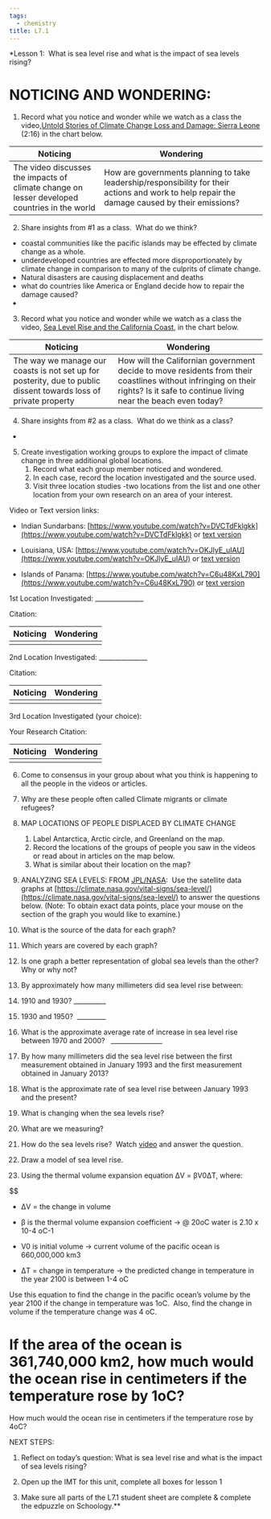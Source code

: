 ```yaml
---
tags: 
  - chemistry
title: L7.1
---
```


*Lesson 1:  What is sea level rise and what is the impact of sea levels rising?

  

# NOTICING AND WONDERING: 

1.  Record what you notice and wonder while we watch as a class the video,[Untold Stories of Climate Change Loss and Damage: Sierra Leone](https://youtu.be/qWx3-9TREDU) (2:16) in the chart below.
    

| Noticing                                                                                     | Wondering                                                                                                                                      |
| -------------------------------------------------------------------------------------------- | ---------------------------------------------------------------------------------------------------------------------------------------------- |
| The video discusses the impacts of climate change on lesser developed countries in the world | How are governments planning to take leadership/responsibility for their actions and work to help repair the damage caused by their emissions? | 

2.  Share insights from #1 as a class.  What do we think?

* coastal communities like the pacific islands may be effected by climate change as a whole.
* underdeveloped countries are effected more disproportionately by climate change in comparison to many of the culprits of climate change.
* Natural disasters are causing displacement and deaths
* what do countries like America or England decide how to repair the damage caused?
* 

  

3.  Record what you notice and wonder while we watch as a class the video, [Sea Level Rise and the California Coast](https://www.youtube.com/watch?v=KZTFqibxGps), in the chart below. 
    

| Noticing                                                                                                         | Wondering                                                                                                                                                                       |
| ---------------------------------------------------------------------------------------------------------------- | ------------------------------------------------------------------------------------------------------------------------------------------------------------------------------- |
| The way we manage our coasts is not set up for posterity, due to public dissent towards loss of private property | How will the Californian government decide to move residents from their coastlines without infringing on their rights? Is it safe to continue living near the beach even today? | 

4.  Share insights from #2 as a class.  What do we think as a class?

* 


5.  Create investigation working groups to explore the impact of climate change in three additional global locations. 
	1. Record what each group member noticed and wondered.  
	2. In each case, record the location investigated and the source used. 
	3. Visit three location studies -two locations from the list and one other location from your own research on an area of your interest.

Video or Text version links:

-   Indian Sundarbans: [https://www.youtube.com/watch?v=DVCTdFklgkk](https://www.youtube.com/watch?v=DVCTdFklgkk) or [text version](https://docs.google.com/document/d/1ksz69HcDEGGi6_xZdW4B9TUp_7QJpufP/edit?usp=sharing&ouid=109948528685555271038&rtpof=true&sd=true)
    
-   Louisiana, USA: [https://www.youtube.com/watch?v=OKJlyE_uIAU](https://www.youtube.com/watch?v=OKJlyE_uIAU) or [text version](https://docs.google.com/document/d/1zu5F3hc4VXm8Q9xuYmkh_qV8qhW_G4jT/edit?usp=sharing&ouid=109948528685555271038&rtpof=true&sd=true)
    
-   Islands of Panama: [https://www.youtube.com/watch?v=C6u48KxL790](https://www.youtube.com/watch?v=C6u48KxL790) or [text version](https://docs.google.com/document/d/1QXKzdlXEiIwx0cCTvWwqmou7qCBlyjER/edit?usp=sharing&ouid=109948528685555271038&rtpof=true&sd=true)
    

  
  

1st Location Investigated: _______________

Citation:  

| Noticing | Wondering |
| -------- | --------- |
|          |           |

  

  

2nd Location Investigated: _______________

Citation: 


| Noticing | Wondering |
| -------- | --------- |
|          |           |

  
  
  

  

3rd Location Investigated (your choice):

Your Research Citation:  


| Noticing | Wondering |
| -------- | --------- |
|          |           |

  
  
  

  

  
  
  

6.  Come to consensus in your group about what you think is happening to all the people in the videos or articles. 
    


7.  Why are these people often called Climate migrants or climate refugees? 
    

  
  
  

8.  MAP LOCATIONS OF PEOPLE DISPLACED BY CLIMATE CHANGE
	1. Label Antarctica, Arctic circle, and Greenland on the map.
	2. Record the locations of the groups of people you saw in the videos or read about in articles on the map below. 
	3. What is similar about their location on the map?
    

  

9.  ANALYZING SEA LEVELS: FROM [JPL/NASA](https://www.jpl.nasa.gov/edu/pdfs/sealevel_worksheet.pdf):  Use the satellite data graphs at [https://climate.nasa.gov/vital-signs/sea-level/](https://climate.nasa.gov/vital-signs/sea-level/) to answer the questions below. (Note: To obtain exact data points, place your mouse on the section of the graph you would like to examine.)
    

1.  What is the source of the data for each graph? 
    

  

2.  Which years are covered by each graph?
    

  

3.  Is one graph a better representation of global sea levels than the other? Why or why not?
    

  

4.  By approximately how many millimeters did sea level rise between: 
    

1.  1910 and 1930? __________
    
2.  1930 and 1950?  _________
    

5.  What is the approximate average rate of increase in sea level rise between 1970 and 2000?   ________________
    
6.  By how many millimeters did the sea level rise between the first measurement obtained in January 1993 and the first measurement obtained in January 2013?
    

  

7.  What is the approximate rate of sea level rise between January 1993 and the present? 
    

  

10.  What is changing when the sea levels rise? 
    

  

11.  What are we measuring?
    

  

12.  How do the sea levels rise?  Watch [video](https://youtu.be/9JuKqkZVgTU) and answer the question.
    

  
  
  

13.  Draw a model of sea level rise.
    

  
  
  
  
  
  
  
  
  
  
  
  
  
  

14.  Using the thermal volume expansion equation ΔV = βV0ΔT, where:

$$

-   ΔV = the change in volume
    
-   β is the thermal volume expansion coefficient → @ 20oC water is 2.10 x 10-4 oC-1
    
-   V0 is initial volume → current volume of the pacific ocean is 660,000,000 km3
    
-   ΔT = change in temperature → the predicted change in temperature in the year 2100 is between 1-4 oC 
    

  

Use this equation to find the change in the pacific ocean’s volume by the year 2100 if the change in temperature was 1oC.  Also, find the change in volume if the temperature change was 4 oC.  

  
  

# If the area of the ocean is 361,740,000 km2, how much would the ocean rise in centimeters if the temperature rose by 1oC?

  
  

How much would the ocean rise in centimeters if the temperature rose by 4oC?

  
  
  
  
  
  
  
  
  

NEXT STEPS:

1.  Reflect on today’s question: What is sea level rise and what is the impact of sea levels rising?
    
2.  Open up the IMT for this unit, complete all boxes for lesson 1
    
3.  Make sure all parts of the L7.1 student sheet are complete & complete the edpuzzle on Schoology.**